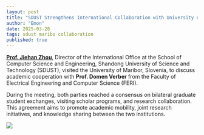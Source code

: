 ```yaml
---
layout: post
title: "SDUST Strengthens International Collaboration with University of Maribor, Slovenia"
author: "Emon"
date: 2025-03-28
tags: sdust maribo collaboration
published: true
---
```


**[Prof. Jiehan Zhou](/jiehan_zhou/)**, Director of the International Office at the School of Computer Science and Engineering, Shandong University of Science and Technology (SDUST), visited the University of Maribor, Slovenia, to discuss academic cooperation with **Prof. Domen Verber** from the Faculty of Electrical Engineering and Computer Science (FERI).

During the meeting, both parties reached a consensus on bilateral graduate student exchanges, visiting scholar programs, and research collaboration. This agreement aims to promote academic mobility, joint research initiatives, and knowledge sharing between the two institutions.

<div class="text-center">
    <img class="img-fluid img-thumbnail" style="max-height: 380px;"
        src="{{ '/assets/postimg/2025-03-28-sdust-strengthens-int-collab-with-university-of-maribor.png' | relative_url }}" />
</div>